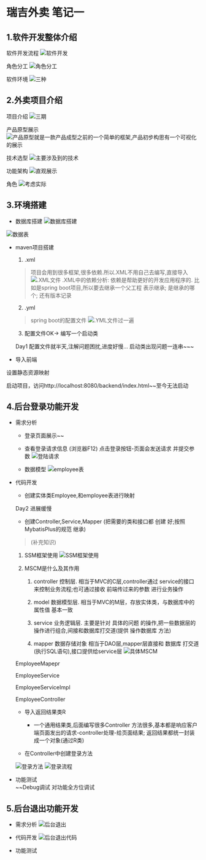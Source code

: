 # 瑞吉外卖 笔记一

## 1.软件开发整体介绍

软件开发流程
![软件开发](2592691-20220510123130756-1733012196.png)


角色分工
![角色分工](2592691-20220510123150314-650202841.png)

软件环境
![三种](2592691-20220510123204505-1863229436.png)


## 2.外卖项目介绍

项目介绍
![三期](2592691-20220510123211801-1044758170.png)

产品原型展示
![产品原型就是一款产品成型之前的一个简单的框架,产品初步构思有一个可视化的展示](2592691-20220510123219726-2084944276.png)

技术选型
![主要涉及到的技术](2592691-20220510123231626-575162095.png)

功能架构
![直观展示](2592691-20220510123239027-1984679471.png)

角色
![考虑实际](2592691-20220510123248931-1123357008.png)


## 3.环境搭建

- 数据库搭建
![数据库搭建](image.png)

![数据表](2592691-20220510123310731-63671494.png)

- maven项目搭建

    1. .xml
    > 项目会用到很多框架,很多依赖.所以.XML不用自己去编写,直接导入
    ![.XML文件](image-1.png)
    .XML中的依赖分析:
        依赖是帮助更好的开发应用程序的.
        比如是spring boot项目,所以要去继承一个父工程
        <parent>表示继承; <artifactID>是继承的哪个; 还有版本记录

    2. .yml
    > spring boot的配置文件
    ![.YML文件过一遍](image-2.png)

    3. 配置文件OK-> 编写一个启动类

    Day1 配置文件就半天,注解问题困扰,进度好慢...
    启动类出现问题一连串~~~


- 导入前端

设置静态资源映射

启动项目，访问http://localhost:8080/backend/index.html~~至今无法启动


## 4.后台登录功能开发

- 需求分析

    - 登录页面展示~~

    - 查看登录请求信息 (浏览器F12)
    点击登录按钮-页面会发送请求 并提交参数
    ![登陆请求](2592691-20220510123358600-1619688452.png)

    - 数据模型
    ![employee表](2592691-20220510123410033-1787558885.png)

- 代码开发
    
    - 创建实体类Employee,和employee表进行映射

    Day2 进展缓慢

    - 创建Controller,Service,Mapper
    (把需要的类和接口都 创建 好;按照MybatisPlus的规范 继承)

    >  (补充知识)
    1. SSM框架使用
    ![SSM框架使用](20181024112113164.png)

    2. MSCM是什么及其作用
        1. controller
        控制层.
        相当于MVC的C层,controller通过 service的接口 来控制业务流程;也可通过接收 前端传过来的参数 进行业务操作

        2. model
        数据模型层.
        相当于MVC的M层，存放实体类，与数据库中的 属性值 基本一致

        3. service
        业务逻辑层.
        主要是针对 具体的问题 的操作,把一些数据层的操作进行组合,间接和数据库打交道(提供 操作数据库 方法)

        4. mapper
        数据存储对象
        相当于DAO层,mapper层直接和 数据库 打交道(执行SQL语句),接口提供给service层
        ![具体MSCM](20190806101012614.png)


    EmployeeMapepr

    EmployeeService

    EmployeeServiceImpl

    EmployeeController

    - 导入返回结果类R
        - 一个通用结果类,后面编写很多Controller 方法很多,基本都是响应客户端页面发出的请求-controller处理-给页面结果;
        返回结果都统一封装成一个对象(通过R类)

    - 在Controller中创建登录方法

    ![登录方法](2592691-20220510123423471-562739216.png)
    ![登录流程](2592691-20220510123427122-1922929796.png)

- 功能测试  
    ~~Debug调试 对功能全方位调试


## 5.后台退出功能开发

- 需求分析
 ![后台退出](2592691-20220510123437517-88337477.png)

- 代码开发
    ![后台退出代码](image-3.png)

- 功能测试





